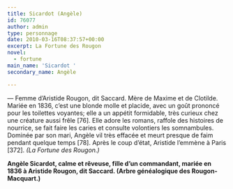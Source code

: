 ```yaml
---
title: Sicardot (Angèle)
id: 76077
author: admin
type: personnage
date: 2010-03-16T08:37:57+00:00
excerpt: La Fortune des Rougon
novel:
  - fortune
main_name: 'Sicardot '
secondary_name: Angèle

---
```

— Femme d&rsquo;Aristide Rougon, dit Saccard. Mère de Maxime et de Clotilde. Mariée en 1836, c&rsquo;est une blonde molle et placide, avec un goût prononcé pour les toilettes voyantes; elle a un appétit formidable, très curieux chez une créature aussi frêle [76]. Elle adore les romans, raffole des histoires de nourrice, se fait faire les caries et consulte volontiers les somnambules. Dominée par son mari, Angèle vil très effacée et meurt presque de faim pendant quelque temps [78]. Après le coup d&rsquo;état, Aristide l&rsquo;emmène à Paris [372]. _(La Fortune des Rougon.)_

__Angèle Sicardot, calme et rêveuse, fille d&rsquo;un commandant, mariée en 1836 à Aristide Rougon, dit Saccard. (Arbre généalogique des Rougon-Macquart.)__